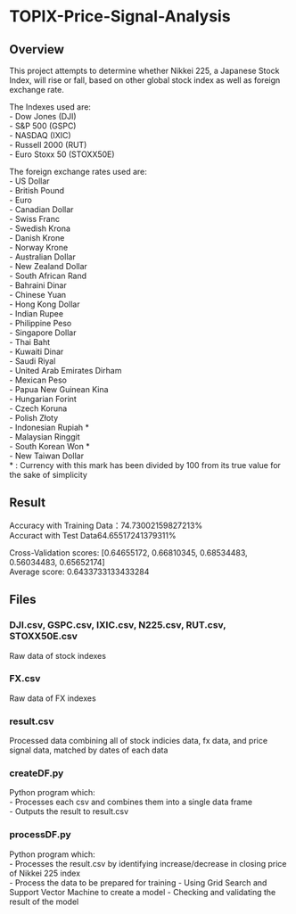 # TOPIX-Price-Signal-Analysis  

## Overview
This project attempts to determine whether Nikkei 225, a Japanese Stock Index, will rise or fall, based on other global stock index as well as foreign exchange rate.  

The Indexes used are:  
    - Dow Jones (DJI)  
    - S&P 500 (GSPC)  
    - NASDAQ (IXIC)  
    - Russell 2000 (RUT)  
    - Euro Stoxx 50 (STOXX50E)  
  
The foreign exchange rates used are:  
    - US Dollar  
    - British Pound  
    - Euro  
    - Canadian Dollar  
    - Swiss Franc  
    - Swedish Krona  
    - Danish Krone  
    - Norway Krone  
    - Australian Dollar  
    - New Zealand Dollar  
    - South African Rand  
    - Bahraini Dinar  
    - Chinese Yuan  
    - Hong Kong Dollar  
    - Indian Rupee  
    - Philippine Peso  
    - Singapore Dollar  
    - Thai Baht  
    - Kuwaiti Dinar  
    - Saudi Riyal  
    - United Arab Emirates Dirham  
    - Mexican Peso  
    - Papua New Guinean Kina  
    - Hungarian Forint  
    - Czech Koruna  
    - Polish Złoty  
    - Indonesian Rupiah *  
    - Malaysian Ringgit  
    - South Korean Won *  
    - New Taiwan Dollar  
      * : Currency with this mark has been divided by 100 from its true value for the sake of simplicity  
  
## Result  
Accuracy with Training Data：74.73002159827213%  
Accuract with Test Data64.65517241379311%  

Cross-Validation scores: [0.64655172, 0.66810345, 0.68534483, 0.56034483, 0.65652174]  
Average score: 0.6433733133433284  

## Files
### DJI.csv, GSPC.csv, IXIC.csv, N225.csv, RUT.csv, STOXX50E.csv
Raw data of stock indexes
### FX.csv
Raw data of FX indexes
### result.csv
Processed data combining all of stock indicies data, fx data, and price signal data, matched by dates of each data
### createDF.py
Python program which:  
    - Processes each csv and combines them into a single data frame  
    - Outputs the result to result.csv
### processDF.py
Python program which:  
    - Processes the result.csv by identifying increase/decrease in closing price of Nikkei 225 index  
    - Process the data to be prepared for training
    - Using Grid Search and Support Vector Machine to create a model
    - Checking and validating the result of the model
